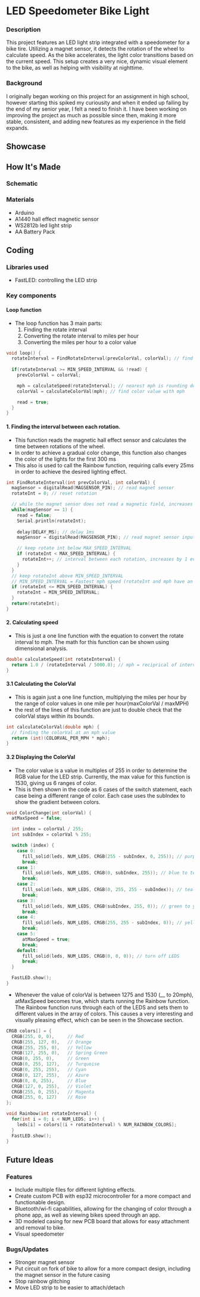 # LED Speedometer Bike Light

### Description
This project features an LED light strip integrated with a speedometer for a bike tire. Utilizing a magnet sensor, it 
detects the rotation of the wheel to calculate speed. As the bike accelerates, the light color transitions based on 
the current speed. This setup creates a very nice, dynamic visual element to the bike, as well as helping with visibility at nighttime.

### Background

I originally began working on this project for an assignment in high school, however starting this spiked my 
curiousity and when it ended up failing by the end of my senior year, I felt a need to finish it. I have been working on 
improving the project as much as possible since then, making it more stable, consistent, and adding new features
as my experience in the field expands.


## Showcase

## How It's Made

### Schematic

### Materials
- Arduino 
- A1440 hall effect magnetic sensor
- WS2812b led light strip
- AA Battery Pack

## Coding

### Libraries used
- FastLED: controlling the LED strip

### Key components

#### Loop function
- The loop function has 3 main parts:
    1. Finding the rotate interval
    2. Converting the rotate interval to miles per hour
    3. Converting the miles per hour to a color value 



```cpp
void loop() {
  rotateInterval = FindRotateInterval(prevColorVal, colorVal); // find interval between rotation
  
  if(rotateInterval >= MIN_SPEED_INTERVAL && !read) {
    prevColorVal = colorVal; 

    mph = calculateSpeed(rotateInterval); // nearest mph is rounding down mph to use as range for map
    colorVal = calculateColorVal(mph); // find color value with mph

    read = true;
  }
}
```

#### 1. Finding the interval between each rotation.
- This function reads the magnetic hall effect sensor and calculates the time between rotations of the wheel.
- In order to achieve a gradual color change, this function also changes the color of the lights for the first 300 ms
- This also is used to call the Rainbow function, requiring calls every 25ms in order to achieve the desired lighting effect.
``` cpp
int FindRotateInterval(int prevColorVal, int colorVal) {
  magSensor = digitalRead(MAGSENSOR_PIN); // read magnet sensor
  rotateInt = 0; // reset rotation

  // while the magnet sensor does not read a magnetic field, increases rotation interval
  while(magSensor == 1) {
    read = false;
    Serial.println(rotateInt);
    
    delay(DELAY_MS); // delay 1ms
    magSensor = digitalRead(MAGSENSOR_PIN); // read magnet sensor input

    // keep rotate int below MAX_SPEED_INTERVAL
    if (rotateInt < MAX_SPEED_INTERVAL) {
      rotateInt++; // interval between each rotation, increases by 1 every 10 ms
    }
  }
  // keep rotateInt above MIN_SPEED_INTERVAL
  // MIN_SPEED_INTERVAL = Fastest mph speed (rotateInt and mph have an inverse relationship)
  if (rotateInt <= MIN_SPEED_INTERVAL) {
    rotateInt = MIN_SPEED_INTERVAL;
  }
  return(rotateInt);
} 
```

#### 2. Calculating speed
- This is just a one line function with the equation to convert the rotate interval to mph. The math for this function can be shown using dimensional analysis.
```cpp
double calculateSpeed(int rotateInterval) {
  return 1.0 / (rotateInterval / 5000.0); // mph = reciprical of interval between each rotation, divided by 5000ms
}
```

#### 3.1 Calculating the ColorVal

- This is again just a one line function, multiplying the miles per hour by the range of color values in one mile per hour(maxColorVal / maxMPH)
- the rest of the lines of this function are just to double check that the colorVal stays within its bounds.
```cpp
int calculateColorVal(double mph) {
  // finding the colorVal at an mph value
  return (int)(COLORVAL_PER_MPH * mph);
}
```

#### 3.2 Displaying the ColorVal
- The color value is a value in multiples of 255 in order to determine the RGB value for the LED strip. Currently, the max value for this function is 1530, giving us 6 ranges of color.
- This is then shown in the code as 6 cases of the switch statement, each case being a different range of color. Each case uses the subIndex to show the gradient between colors.

```cpp
void ColorChange(int colorVal) {
  atMaxSpeed = false;

  int index = colorVal / 255;
  int subIndex = colorVal % 255;

  switch (index) {
    case 0:
      fill_solid(leds, NUM_LEDS, CRGB(255 - subIndex, 0, 255)); // purple to blue
      break;
    case 1:
      fill_solid(leds, NUM_LEDS, CRGB(0, subIndex, 255)); // blue to teal
      break;
    case 2:
      fill_solid(leds, NUM_LEDS, CRGB(0, 255, 255 - subIndex)); // teal to green
      break;
    case 3:
      fill_solid(leds, NUM_LEDS, CRGB(subIndex, 255, 0)); // green to yellow
      break;
    case 4:
      fill_solid(leds, NUM_LEDS, CRGB(255, 255 - subIndex, 0)); // yellow to red
      break;
    case 5:
      atMaxSpeed = true;
      break;
    default:
      fill_solid(leds, NUM_LEDS, CRGB(0, 0, 0)); // turn off LEDS
      break;
  }

  FastLED.show();
}
```

- Whenever the value of colorVal is between 1275 and 1530 (__ to 20mph), atMaxSpeed becomes true, which starts running the Rainbow function.
  The Rainbow function runs through each of the LEDS and sets them to different values in the array of colors. This causes a very interesting
  and visually pleasing effect, which can be seen in the Showcase section.
```cpp
CRGB colors[] = {
  CRGB(255, 0, 0),     // Red
  CRGB(255, 127, 0),   // Orange
  CRGB(255, 255, 0),   // Yellow
  CRGB(127, 255, 0),   // Spring Green
  CRGB(0, 255, 0),     // Green
  CRGB(0, 255, 127),   // Turquoise
  CRGB(0, 255, 255),   // Cyan
  CRGB(0, 127, 255),   // Azure
  CRGB(0, 0, 255),     // Blue
  CRGB(127, 0, 255),   // Violet
  CRGB(255, 0, 255),   // Magenta
  CRGB(255, 0, 127)    // Rose
};

void Rainbow(int rotateInterval) {
  for(int i = 0; i < NUM_LEDS; i++) {
    leds[i] = colors[(i + rotateInterval) % NUM_RAINBOW_COLORS];
  }
  FastLED.show();
}
```


## Future Ideas
### Features
- Include multiple files for different lighting effects.
- Create custom PCB with esp32 microcontroller for a more compact and functionable design.
- Bluetooth/wi-fi capabilities, allowing for the changing of color through a phone app, as well as viewing bikes speed through an app.
- 3D modeled casing for new PCB board that allows for easy attachment and removal to bike.
- Visual speedometer

### Bugs/Updates
- Stronger magnet sensor
- Put circuit on fork of bike to allow for a more compact design, including the magnet sensor in the future casing
- Stop rainbow glitching
- Move LED strip to be easier to attach/detach